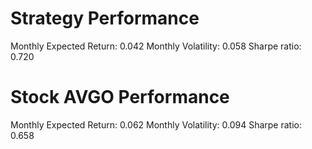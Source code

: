 # Strategy Performance
Monthly Expected Return: 0.042
Monthly Volatility: 0.058
Sharpe ratio: 0.720
# Stock AVGO Performance
Monthly Expected Return: 0.062
Monthly Volatility: 0.094
Sharpe ratio: 0.658
